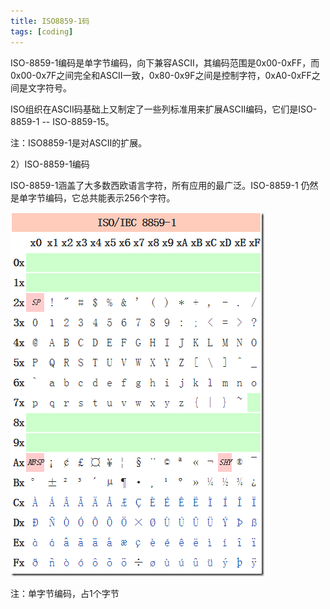 ```yaml
---
title: ISO8859-1码
tags: [coding]
---
```


ISO-8859-1编码是单字节编码，向下兼容ASCII，其编码范围是0x00-0xFF，而0x00-0x7F之间完全和ASCII一致，0x80-0x9F之间是控制字符，0xA0-0xFF之间是文字符号。

ISO组织在ASCII码基础上又制定了一些列标准用来扩展ASCII编码，它们是ISO-8859-1 -- ISO-8859-15。

注：ISO8859-1是对ASCII的扩展。

2）ISO-8859-1编码

ISO-8859-1涵盖了大多数西欧语言字符，所有应用的最广泛。ISO-8859-1 仍然是单字节编码，它总共能表示256个字符。

![](/images/other/encode/iso-8859-1.png)

注：单字节编码，占1个字节